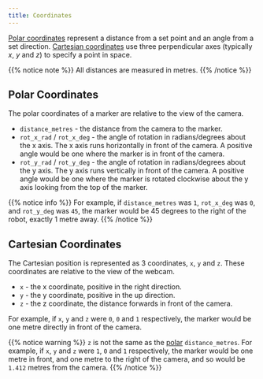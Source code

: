 ```yaml
---
title: Coordinates
---
```


[Polar coordinates](https://en.wikipedia.org/wiki/Polar_coordinate_system) represent a distance from a set point and an angle from a set direction. [Cartesian coordinates](https://en.wikipedia.org/wiki/Cartesian_coordinate_system) use three perpendicular axes (typically _x_, _y_ and _z_) to specify a point in space.

{{% notice note %}}
All distances are measured in metres.
{{% /notice %}}

## Polar Coordinates
The polar coordinates of a marker are relative to the view of the camera.

 - `distance_metres` - the distance from the camera to the marker.
 - `rot_x_rad` / `rot_x_deg` - the angle of rotation in radians/degrees about the x axis. The x axis runs horizontally in front of the camera. A positive angle would be one where the marker is in front of the camera.
 - `rot_y_rad` / `rot_y_deg` - the angle of rotation in radians/degrees about the y axis. The y axis runs vertically in front of the camera. A positive angle would be one where the marker is rotated clockwise about the y axis looking from the top of the marker.
 
{{% notice info %}}
For example, if `distance_metres` was `1`, `rot_x_deg` was `0`, and `rot_y_deg` was `45`, the marker would be 45 degrees to the right of the robot, exactly 1 metre away.
{{% /notice %}}


## Cartesian Coordinates
The Cartesian position is represented as 3 coordinates, `x`, `y` and `z`. These coordinates are relative to the view of the webcam.

- `x` - the x coordinate, positive in the right direction.
- `y` - the y coordinate, positive in the up direction.
- `z` - the z coordinate, the distance forwards in front of the camera.

For example, if `x`, `y` and `z` were `0`, `0` and `1` respectively, the marker would be one metre directly in front of the camera.

{{% notice warning %}}
`z` is not the same as the [polar](#polar-coordinates) `distance_metres`. For example, if `x`, `y` and `z` were `1`, `0` and `1` respectively, the marker would be one metre in front, and one metre to the right of the camera, and so would be `1.412` metres from the camera.
{{% /notice %}}

